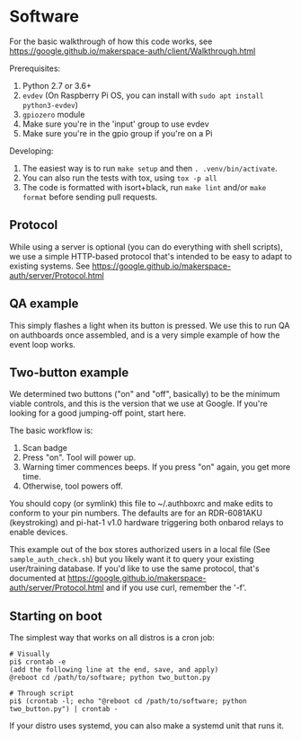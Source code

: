 # Software

For the basic walkthrough of how this code works, see https://google.github.io/makerspace-auth/client/Walkthrough.html

Prerequisites:

1. Python 2.7 or 3.6+
1. `evdev` (On Raspberry Pi OS, you can install with `sudo apt install python3-evdev`)
1. `gpiozero` module
1. Make sure you're in the 'input' group to use evdev
1. Make sure you're in the gpio group if you're on a Pi

Developing:

1. The easiest way is to run `make setup` and then `. .venv/bin/activate`.
1. You can also run the tests with tox, using `tox -p all`
1. The code is formatted with isort+black, run `make lint` and/or `make format`
   before sending pull requests.


## Protocol

While using a server is optional (you can do everything with shell scripts), we
use a simple HTTP-based protocol that's intended to be easy to adapt to existing
systems. See https://google.github.io/makerspace-auth/server/Protocol.html


## QA example

This simply flashes a light when its button is pressed.  We use this to run QA
on authboards once assembled, and is a very simple example of how the event loop
works.


## Two-button example

We determined two buttons ("on" and "off", basically) to be the minimum viable
controls, and this is the version that we use at Google.  If you're looking for
a good jumping-off point, start here.

The basic workflow is:

1. Scan badge
1. Press "on".  Tool will power up.
1. Warning timer commences beeps.  If you press "on" again, you get more time.
1. Otherwise, tool powers off.

You should copy (or symlink) this file to ~/.authboxrc and make edits to conform
to your pin numbers.  The defaults are for an RDR-6081AKU (keystroking) and
pi-hat-1 v1.0 hardware triggering both onbarod relays to enable devices.

This example out of the box stores authorized users in a local file
(See `sample_auth_check.sh`) but you likely want it to query your existing
user/training database.  If you'd like to use the same protocol, that's
documented at
https://google.github.io/makerspace-auth/server/Protocol.html and if you use
curl, remember the '-f'.

## Starting on boot

The simplest way that works on all distros is a cron job:

    # Visually
    pi$ crontab -e
    (add the following line at the end, save, and apply)
    @reboot cd /path/to/software; python two_button.py

    # Through script
    pi$ (crontab -l; echo "@reboot cd /path/to/software; python two_button.py") | crontab -

If your distro uses systemd, you can also make a systemd unit that runs it.
